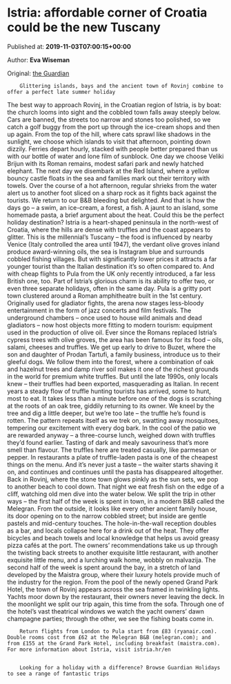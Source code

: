 
# Istria: affordable corner of Croatia could be the new Tuscany

Published at: **2019-11-03T07:00:15+00:00**

Author: **Eva Wiseman**

Original: [the Guardian](https://www.theguardian.com/travel/2019/nov/03/istria-affordable-croatia-the-new-tuscany)


        Glittering islands, bays and the ancient town of Rovinj combine to offer a perfect late summer holiday
      
The best way to approach Rovinj, in the Croatian region of Istria, is by boat: the church looms into sight and the cobbled town falls away steeply below. Cars are banned, the streets too narrow and stones too polished, so we catch a golf buggy from the port up through the ice-cream shops and then up again. From the top of the hill, where cats sprawl like shadows in the sunlight, we choose which islands to visit that afternoon, pointing down dizzily.
Ferries depart hourly, stacked with people better prepared than us with our bottle of water and lone film of sunblock. One day we choose Veliki Brijun with its Roman remains, modest safari park and newly hatched elephant. The next day we disembark at the Red Island, where a yellow bouncy castle floats in the sea and families mark out their territory with towels. Over the course of a hot afternoon, regular shrieks from the water alert us to another foot sliced on a sharp rock as it fights back against the tourists. We return to our B&B bleeding but delighted. And that is how the days go – a swim, an ice-cream, a forest, a fish. A jaunt to an island, some homemade pasta, a brief argument about the heat. Could this be the perfect holiday destination?
Istria is a heart-shaped peninsula in the north-west of Croatia, where the hills are dense with truffles and the coast appears to glitter. This is the millennial’s Tuscany – the food is influenced by nearby Venice (Italy controlled the area until 1947), the verdant olive groves inland produce award-winning oils, the sea is Instagram blue and surrounds cobbled fishing villages. But with significantly lower prices it attracts a far younger tourist than the Italian destination it’s so often compared to. And with cheap flights to Pula from the UK only recently introduced, a far less British one, too.
Part of Istria’s glorious charm is its ability to offer two, or even three separate holidays, often in the same day. Pula is a gritty port town clustered around a Roman amphitheatre built in the 1st century. Originally used for gladiator fights, the arena now stages less-bloody entertainment in the form of jazz concerts and film festivals. The underground chambers – once used to house wild animals and dead gladiators – now host objects more fitting to modern tourism: equipment used in the production of olive oil.
Ever since the Romans replaced Istria’s cypress trees with olive groves, the area has been famous for its food – oils, salami, cheeses and truffles. We get up early to drive to Buzet, where the son and daughter of Prodan Tartufi, a family business, introduce us to their gleeful dogs. We follow them into the forest, where a combination of oak and hazelnut trees and damp river soil makes it one of the richest grounds in the world for premium white truffles. But until the late 1990s, only locals knew – their truffles had been exported, masquerading as Italian. In recent years a steady flow of truffle hunting tourists has arrived, some to hunt, most to eat. It takes less than a minute before one of the dogs is scratching at the roots of an oak tree, giddily returning to its owner. We kneel by the tree and dig a little deeper, but we’re too late – the truffle he’s found is rotten. The pattern repeats itself as we trek on, swatting away mosquitoes, tempering our excitement with every dog bark.
In the cool of the patio we are rewarded anyway – a three-course lunch, weighed down with truffles they’d found earlier. Tasting of dark and mealy savouriness that’s more smell than flavour. The truffles here are treated casually, like parmesan or pepper. In restaurants a plate of truffle-laden pasta is one of the cheapest things on the menu. And it’s never just a taste – the waiter starts shaving it on, and continues and continues until the pasta has disappeared altogether.
Back in Rovinj, where the stone town glows pinkly as the sun sets, we pop to another beach to cool down. That night we eat fresh fish on the edge of a cliff, watching old men dive into the water below.
We split the trip in other ways – the first half of the week is spent in town, in a modern B&B called the Melegran. From the outside, it looks like every other ancient family house, its door opening on to the narrow cobbled street; but inside are gentle pastels and mid-century touches. The hole-in-the-wall reception doubles as a bar, and locals collapse here for a drink out of the heat. They offer bicycles and beach towels and local knowledge that helps us avoid greasy pizza cafés at the port. The owners’ recommendations take us up through the twisting back streets to another exquisite little restaurant, with another exquisite little menu, and a lurching walk home, wobbly on malvazija.
The second half of the week is spent around the bay, in a stretch of land developed by the Maistra group, where their luxury hotels provide much of the industry for the region. From the pool of the newly opened Grand Park Hotel, the town of Rovinj appears across the sea framed in twinkling lights. Yachts moor down by the restaurant, their owners never leaving the deck. In the moonlight we split our trip again, this time from the sofa. Through one of the hotel’s vast theatrical windows we watch the yacht owners’ dawn champagne parties; through the other, we see the fishing boats come in.

        Return flights from London to Pula start from £83 (ryanair.com). Double rooms cost from £62 at the Melegran B&B (melegran.com); and from £155 at the Grand Park Hotel, including breakfast (maistra.com). For more information about Istria, visit istria.hr/en
      

        Looking for a holiday with a difference? Browse Guardian Holidays to see a range of fantastic trips
      
